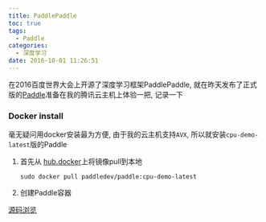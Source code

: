 ```yaml
---
title: PaddlePaddle
toc: true
tags:
  - Paddle
categories:
  - 深度学习
date: 2016-10-01 11:26:51
---
```

在2016百度世界大会上开源了深度学习框架PaddlePaddle, 就在昨天发布了正式版的[Paddle](https://github.com/baidu/Paddle)准备在我的腾讯云主机上体验一把, 记录一下
<!--more-->

### **Docker install**

毫无疑问用docker安装最为方便, 由于我的云主机支持`AVX`, 所以就安装`cpu-demo-latest`版的Paddle

1. 首先从 [hub.docker](https://hub.docker.com/r/paddledev/paddle/)上将镜像pull到本地

   `sudo docker pull paddledev/paddle:cpu-demo-latest`
   
2. 创建Paddle容器

[源码浏览](http://162.243.141.242/paddle_html/codebrowser/codebrowser/paddle/)